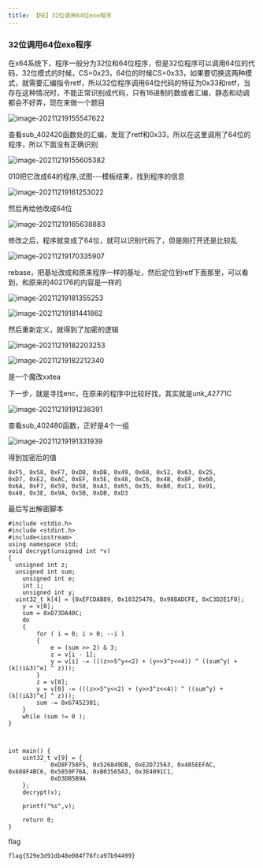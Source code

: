 ```yaml
---
title: 【RE】32位调用64位exe程序
---
```


### 32位调用64位exe程序

在x64系统下，程序一般分为32位和64位程序，但是32位程序可以调用64位的代码，32位模式的时候，CS=0x23，64位的时候CS=0x33，如果要切换这两种模式，就需要汇编指令retf，所以32位程序调用64位代码的特征为0x33和retf，当存在这种情况时，不能正常识别成代码，只有16进制的数或者汇编，静态和动调都会不好弄，现在来做一个题目



![image-20211219155547622](/images/32264/4.png?lastModify=1640315499)



查看sub_402420函数处的汇编，发现了retf和0x33，所以在这里调用了64位的程序，所以下面没有正确识别

![image-20211219155605382](/images/32264/5.png?lastModify=1640315499)



010把它改成64的程序,试图---模板结果，找到程序的信息

![image-20211219161253022](/images/32264/6.png?lastModify=1640315499)



然后再给他改成64位

![image-20211219165638883](/images/32264/7.png?lastModify=1640315499)



修改之后，程序就变成了64位，就可以识别代码了，但是刚打开还是比较乱

![image-20211219170335907](/images/32264/8.png?lastModify=1640315499)



rebase，把基址改成和原来程序一样的基址，然后定位到retf下面那里，可以看到，和原来的402176的内容是一样的

![image-20211219181355253](/images/32264/9.png?lastModify=1640315499)



![image-20211219181441862](/images/32264/10.png?lastModify=1640315499)



然后重新定义，就得到了加密的逻辑

![image-20211219182203253](/images/32264/11.png?lastModify=1640315499)

![image-20211219182212340](/images/32264/12.png?lastModify=1640315499)



是一个魔改xxtea



下一步，就是寻找enc，在原来的程序中比较好找，其实就是unk_42771C

![image-20211219191238391](/images/32264/13.png?lastModify=1640315499)



查看sub_402480函数，正好是4个一组

![image-20211219191331939](/images/32264/14.png?lastModify=1640315499)



得到加密后的值

```
0xF5, 0x58, 0xF7, 0xD8, 0xDB, 0x49, 0x68, 0x52, 0x63, 0x25, 
0xD7, 0xE2, 0xAC, 0xEF, 0x5E, 0x48, 0xC6, 0x4B, 0x8F, 0x60, 
0x6A, 0xF7, 0x59, 0x58, 0xA3, 0x65, 0x35, 0xB0, 0xC1, 0x91, 
0x40, 0x3E, 0x9A, 0x5B, 0xDB, 0xD3
```



最后写出解密脚本

```
#include <stdio.h>
#include <stdint.h>
#include<iostream>
using namespace std;
void decrypt(unsigned int *v) 
{
  unsigned int z;
  unsigned int sum; 
    unsigned int e; 
    int i;
    unsigned int y; 
  uint32_t k[4] = {0xEFCDAB89, 0x10325476, 0x98BADCFE, 0xC3D2E1F0};
    y = v[0];
    sum = 0xD73DA40C;
    do
    {
        for ( i = 8; i > 0; --i )
        {
            e = (sum >> 2) & 3;
            z = v[i - 1];
            y = v[i] -= (((z>>5^y<<2) + (y>>3^z<<4)) ^ ((sum^y) + (k[(i&3)^e] ^ z)));
        }
        z = v[8];
        y = v[0] -= (((z>>5^y<<2) + (y>>3^z<<4)) ^ ((sum^y) + (k[(i&3)^e] ^ z)));
        sum -= 0x67452301;
    }
    while (sum != 0 );
}



int main() {
    uint32_t v[9] = {
            0xD8F758F5, 0x526849DB, 0xE2D72563, 0x485EEFAC, 0x608F4BC6, 0x5859F76A, 0xB03565A3, 0x3E4091C1,
            0xD3DB5B9A
    };
    decrypt(v);
   
    printf("%s",v);
    
    return 0;
}
```



flag

```
flag{529e3d91db48e084f76fca97b94499}
```